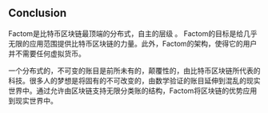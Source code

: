## Conclusion

Factom是比特币区块链最顶端的分布式，自主的层级 。 Factom的目标是给几乎无限的应用范围提供比特币区块链的力量。此外，Factom的架构，使得它的用户并不需要任何虚拟货币。

一个分布式的，不可变的账目是前所未有的，颠覆性的，由比特币区块链所代表的科技。很多人的梦想是将固有的不可改变的，由数学验证的账目延伸到混乱的现实世界中。通过允许由区块链支持无限分类账的结构，Factom将区块链的优势应用到现实世界中。

